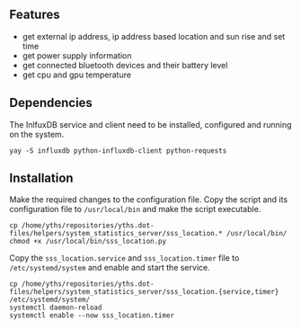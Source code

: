 ## Features
* get external ip address, ip address based location and sun rise and set time
* get power supply information
* get connected bluetooth devices and their battery level
* get cpu and gpu temperature

## Dependencies
The InlfuxDB service and client need to be installed, configured and running on the system.
```
yay -S influxdb python-influxdb-client python-requests
```

## Installation
Make the required changes to the configuration file. Copy the script and its configuration file to `/usr/local/bin` and make the script executable.
```
cp /home/yths/repositories/yths.dot-files/helpers/system_statistics_server/sss_location.* /usr/local/bin/
chmod +x /usr/local/bin/sss_location.py
```
Copy the `sss_location.service` and `sss_location.timer` file to `/etc/systemd/system` and enable and start the service.
```
cp /home/yths/repositories/yths.dot-files/helpers/system_statistics_server/sss_location.{service,timer} /etc/systemd/system/
systemctl daemon-reload
systemctl enable --now sss_location.timer
```